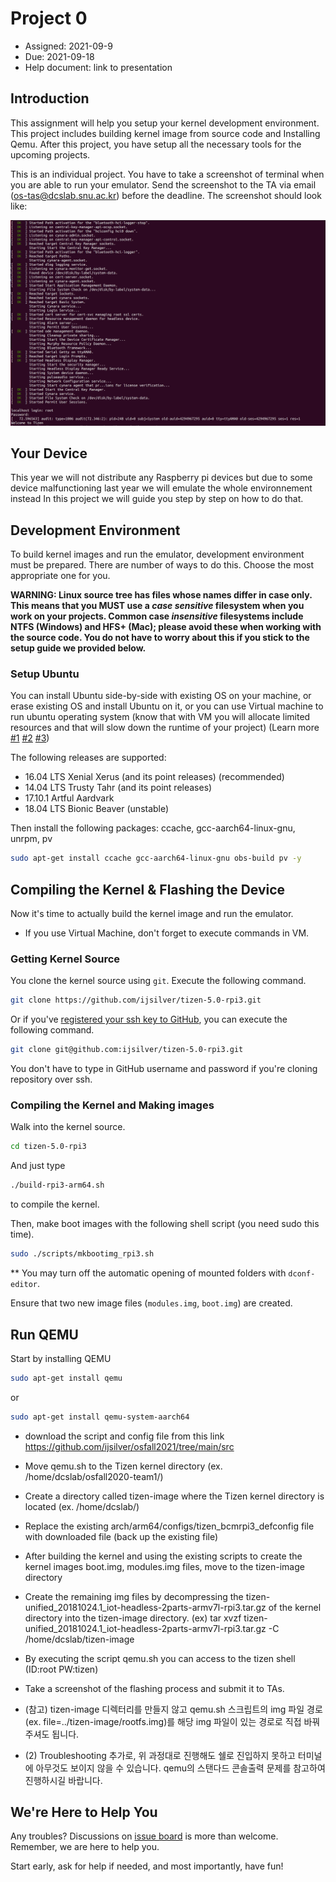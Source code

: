 # Project 0
* Assigned: 2021-09-9
* Due: 2021-09-18
* Help document: link to presentation 

## Introduction
This assignment will help you setup your kernel development environment. This project includes building kernel image from source code and Installing Qemu. After this project, you have setup all the necessary tools for the upcoming projects.

This is an individual project. You have to take a screenshot of terminal when you are able to run your emulator. Send the screenshot to the TA via email ([os-tas@dcslab.snu.ac.kr](mailto:os-tas%40dcslab.snu.ac.kr)) before the deadline.
The screenshot should look like:

![qemu start](/doc/output_qemu.PNG)

## Your Device

This year we will not distribute any  Raspberry pi devices but due to some device malfunctioning last year we will emulate the whole environnement instead
In this project we will guide you step by step on how to do that.

## Development Environment

To build kernel images and run the emulator, development environment must be prepared. There are number of ways to do this. Choose the most appropriate one for you.

**WARNING: Linux source tree has files whose names differ in case only. This means that you MUST use a _case sensitive_ filesystem when you work on your projects. Common case _insensitive_ filesystems include NTFS (Windows) and HFS+ (Mac); please avoid these when working with the source code. You do not have to worry about this if you stick to the setup guide we provided below.**

### Setup Ubuntu

You can install Ubuntu side-by-side with existing OS on your machine, or erase existing OS and install Ubuntu on it, or you can use Virtual machine to run ubuntu operating system (know that with VM you will allocate limited resources and that will slow down the runtime of your project) (Learn more [#1](https://help.ubuntu.com/lts/installation-guide/amd64/index.html) [#2](https://help.ubuntu.com/community/WindowsDualBoot) [#3](https://help.ubuntu.com/community/WindowsDualBoot))

The following releases are supported:
* 16.04 LTS Xenial Xerus (and its point releases) (recommended)
* 14.04 LTS Trusty Tahr (and its point releases)
* 17.10.1 Artful Aardvark
* 18.04 LTS Bionic Beaver (unstable)

Then install the following packages: ccache, gcc-aarch64-linux-gnu, unrpm, pv
```bash
sudo apt-get install ccache gcc-aarch64-linux-gnu obs-build pv -y
```

## Compiling the Kernel & Flashing the Device

Now it's time to actually build the kernel image and run the emulator.

* If you use Virtual Machine, don't forget to execute commands in VM.

### Getting Kernel Source

You clone the kernel source using `git`. Execute the following command.
```bash
git clone https://github.com/ijsilver/tizen-5.0-rpi3.git
```

Or if you've [registered your ssh key to GitHub](https://help.github.com/articles/connecting-to-github-with-ssh/), you can execute the following command.
```bash
git clone git@github.com:ijsilver/tizen-5.0-rpi3.git
```

You don't have to type in GitHub username and password if you're cloning repository over ssh.

### Compiling the Kernel and Making images

Walk into the kernel source.
```bash
cd tizen-5.0-rpi3
```

And just type
```bash
./build-rpi3-arm64.sh
```
to compile the kernel.

Then, make boot images with the following shell script (you need sudo this time).
```bash
sudo ./scripts/mkbootimg_rpi3.sh
```
** You may turn off the automatic opening of mounted folders with `dconf-editor`.

Ensure that two new image files (`modules.img`, `boot.img`) are created.

## Run QEMU

Start by installing QEMU
```bash
sudo apt-get install qemu
```
or 
```bash
sudo apt-get install qemu-system-aarch64
```
* download the script and config file from this link
https://github.com/ijsilver/osfall2021/tree/main/src
* Move qemu.sh to the Tizen kernel directory (ex. /home/dcslab/osfall2020-team1/)
* Create a directory called tizen-image where the Tizen kernel directory is located (ex. /home/dcslab/)
* Replace the existing arch/arm64/configs/tizen_bcmrpi3_defconfig file with downloaded file (back up the existing file)
* After building the kernel and using the existing scripts to create the kernel images boot.img, modules.img files, move to the tizen-image directory
* Create the remaining img files by decompressing the tizen-unified_20181024.1_iot-headless-2parts-armv7l-rpi3.tar.gz of the kernel directory into the tizen-image directory.
(ex) tar xvzf tizen-unified_20181024.1_iot-headless-2parts-armv7l-rpi3.tar.gz -C /home/dcslab/tizen-image
* By executing the script qemu.sh you can access to the tizen shell (ID:root  PW:tizen)
* Take a screenshot of the flashing process and submit it to TAs.

* (참고) tizen-image 디렉터리를 만들지 않고 qemu.sh 스크립트의 img 파일 경로 (ex. file=../tizen-image/rootfs.img)를 해당 img 파일이 있는 경로로 직접 바꿔주셔도 됩니다.
* (2) Troubleshooting
추가로, 위 과정대로 진행해도 쉘로 진입하지 못하고 터미널에 아무것도 보이지 않을 수 있습니다. qemu의 스탠다드 콘솔출력 문제를 참고하여 진행하시길 바랍니다.

## We're Here to Help You

Any troubles? Discussions on [issue board](https://github.com/ijsilver/osfall2021/issues) is more than welcome. Remember, we are here to help you.

Start early, ask for help if needed, and most importantly, have fun!
